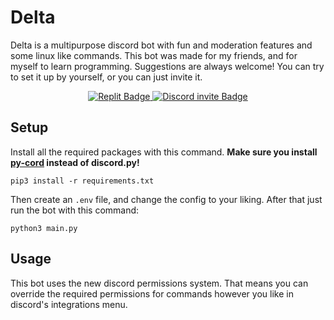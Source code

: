 # Delta
Delta is a multipurpose discord bot with fun and moderation features and some linux like commands. This bot was made for my friends, and for myself to learn programming.
Suggestions are always welcome! You can try to set it up by yourself, or you can just invite it.

<div id="badges", align="center">
  <a href="https://replit.com/@Tibor309/Delta">
    <img src="https://img.shields.io/badge/Replit-F26207.svg?style=for-the-badge&logo=Replit&logoColor=white" alt="Replit Badge"/>
  </a>
  <a href="https://discord.com/api/oauth2/authorize?client_id=475223111323746305&permissions=8&scope=bot%20applications.commands">
    <img src="https://img.shields.io/badge/Discord-5662f6?style=for-the-badge&logo=discord&logoColor=white" alt="Discord invite Badge"/>
  </a>
</div>

## Setup
Install all the required packages with this command. **Make sure you install [py-cord][py-cord] instead of discord.py!**
```
pip3 install -r requirements.txt
```
Then create an `.env` file, and change the config to your liking. After that just run the bot with this command:
```
python3 main.py
```

## Usage
This bot uses the new discord permissions system. That means you can override the required permissions for commands however you like in discord's integrations menu.

[py-cord]: https://github.com/Pycord-Development/pycord/